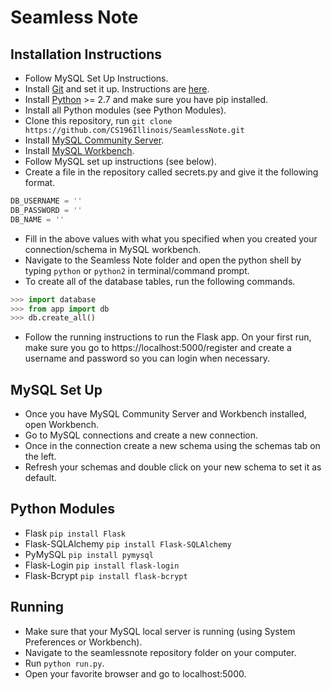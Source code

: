# Seamless Note

## Installation Instructions
- Follow MySQL Set Up Instructions.
- Install [Git](https://git-scm.com/) and set it up. Instructions are [here](https://help.github.com/articles/set-up-git/).
- Install [Python](https://www.python.org/) >= 2.7 and make sure you have pip installed.
- Install all Python modules (see Python Modules).
- Clone this repository, run `git clone https://github.com/CS196Illinois/SeamlessNote.git`
- Install [MySQL Community Server](https://dev.mysql.com/downloads/mysql/).
- Install [MySQL Workbench](https://dev.mysql.com/downloads/workbench/).
- Follow MySQL set up instructions (see below).
- Create a file in the repository called secrets.py and give it the following format.
```python
DB_USERNAME = ''
DB_PASSWORD = ''
DB_NAME = ''
```
- Fill in the above values with what you specified when you created your connection/schema in MySQL workbench.
- Navigate to the Seamless Note folder and open the python shell by typing `python` or `python2` in terminal/command prompt.
- To create all of the database tables, run the following commands.
```python
>>> import database
>>> from app import db
>>> db.create_all()
```
- Follow the running instructions to run the Flask app. On your first run, make sure you go to https://localhost:5000/register and create a username and password so you can login when necessary.

## MySQL Set Up
- Once you have MySQL Community Server and Workbench installed, open Workbench.
- Go to MySQL connections and create a new connection.
- Once in the connection create a new schema using the schemas tab on the left.
- Refresh your schemas and double click on your new schema to set it as default.

## Python Modules
- Flask `pip install Flask`
- Flask-SQLAlchemy `pip install Flask-SQLAlchemy`
- PyMySQL `pip install pymysql`
- Flask-Login `pip install flask-login`
- Flask-Bcrypt `pip install flask-bcrypt`

## Running
- Make sure that your MySQL local server is running (using System Preferences or Workbench).
- Navigate to the seamlessnote repository folder on your computer.
- Run `python run.py`.
- Open your favorite browser and go to localhost:5000.
